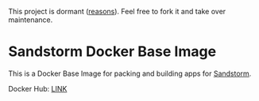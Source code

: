 This project is dormant ([reasons](https://gist.github.com/JamborJan/8e42eff813b6fb0b6fe987afb9241c5e)). Feel free to fork it and take over maintenance.

# Sandstorm Docker Base Image

This is a Docker Base Image for packing and building apps for [Sandstorm](https://sandstorm.io).

Docker Hub: [LINK](https://cloud.docker.com/u/xwrch/repository/docker/xwrch/sandstorm-docker-base-image)
